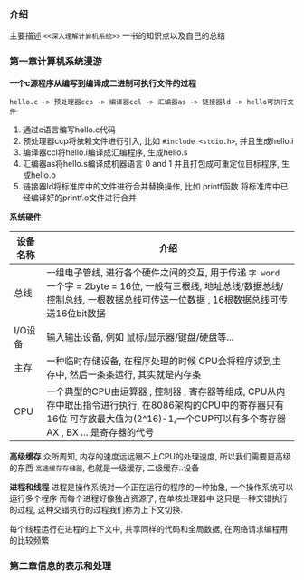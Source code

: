 ### 介绍
主要描述 `<<深入理解计算机系统>>` 一书的知识点以及自己的总结

### 第一章计算机系统漫游

**一个c源程序从编写到编译成二进制可执行文件的过程**
```
hello.c -> 预处理器ccp -> 编译器ccl -> 汇编器as -> 链接器ld -> hello可执行文件
```

1. 通过c语言编写hello.c代码
2. 预处理器ccp将依赖文件进行引入, 比如 `#include <stdio.h>`, 并且生成hello.i
3. 编译器ccl将hello.i编译成汇编程序, 生成hello.s
4. 汇编器as将hello.s编译成机器语言 0 and 1 并且打包成可重定位目标程序, 生成hello.o
5. 链接器ld将标准库中的文件进行合并替换操作, 比如 printf函数 将标准库中已经编译好的printf.o文件进行合并

**系统硬件**

|设备名称|介绍|
|---|---|
|总线|一组电子管线, 进行各个硬件之间的交互, 用于传递 `字 word` 一个字 = 2byte = 16位, 一般有三根线, 地址总线/数据总线/控制总线, 一根数据总线可传送一位数据 , 16根数据总线可传送16位bit数据|
|I/O设备|输入输出设备, 例如 鼠标/显示器/键盘/硬盘等...|
|主存|一种临时存储设备, 在程序处理的时候 CPU会将程序读到主存中, 然后一条条运行, 其实就是内存条|
|CPU|一个典型的CPU由运算器 , 控制器 , 寄存器等组成, CPU从内存中取出指令进行执行, 在8086架构的CPU中的寄存器只有16位 可存放最大值为(2^16)-1,一个CUP可以有多个寄存器AX , BX ... 是寄存器的代号|


**高级缓存**
众所周知, 内存的速度远远跟不上CPU的处理速度, 所以我们需要更高级的东西 `高速缓存存储器`, 也就是一级缓存, 二级缓存..设备

**进程和线程**
进程是操作系统对一个正在运行的程序的一种抽象, 一个操作系统可以运行多个程序 而每个进程好像独占资源了, 在单核处理器中 这只是一种交错执行的过程, 这种交错执行的过程我们称为上下文切换.

每个线程运行在进程的上下文中, 共享同样的代码和全局数据, 在网络请求编程用的比较频繁

### 第二章信息的表示和处理
